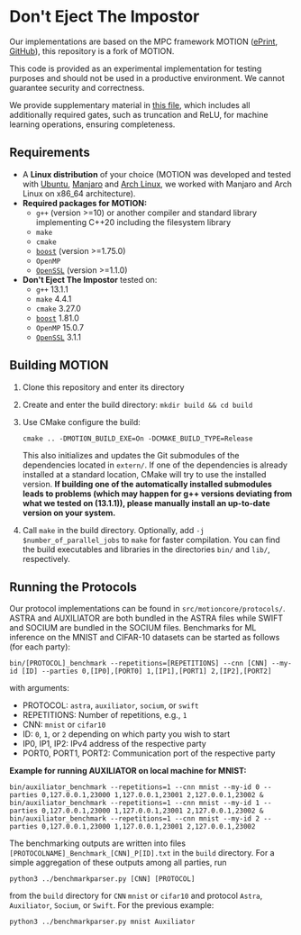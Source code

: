 # Don't Eject The Impostor

Our implementations are based on the MPC framework MOTION ([ePrint](https://ia.cr/2020/1137), [GitHub](https://github.com/encryptogroup/MOTION)), this repository is a fork of MOTION.

This code is provided as an experimental implementation for testing purposes and should not be used in a productive environment. We cannot guarantee security and correctness.

We provide supplementary material in [this file](supplementary_material.pdf), which includes all additionally required gates, such as truncation and ReLU, for machine learning operations, ensuring completeness.

## Requirements

* A **Linux distribution** of your choice (MOTION was developed and tested with [Ubuntu](http://www.ubuntu.com/), [Manjaro](https://manjaro.org/) and [Arch Linux](https://www.archlinux.org/), we worked with Manjaro and Arch Linux on x86_64 architecture).
* **Required packages for MOTION:**
  * `g++` (version >=10)
    or another compiler and standard library implementing C++20 including the filesystem library
  * `make`
  * `cmake`
  * [`boost`](https://www.boost.org/) (version >=1.75.0)
  * `OpenMP`
  * [`OpenSSL`](https://www.openssl.org/) (version >=1.1.0)
* **Don't Eject The Impostor** tested on:
  * `g++` 13.1.1
  * `make` 4.4.1
  * `cmake` 3.27.0
  * [`boost`](https://www.boost.org/) 1.81.0
  * `OpenMP` 15.0.7
  * [`OpenSSL`](https://www.openssl.org/) 3.1.1

## Building MOTION

1. Clone this repository and enter its directory

2. Create and enter the build directory: `mkdir build && cd build`

3. Use CMake configure the build:
    ```
    cmake .. -DMOTION_BUILD_EXE=On -DCMAKE_BUILD_TYPE=Release
    ```
    This also initializes and updates the Git submodules of the dependencies
    located in `extern/`. If one of the dependencies is already installed at a standard location, CMake will try to use the installed version.
    **If building one of the automatically installed submodules leads to problems (which may happen for g++ versions deviating from what we tested on (13.1.1)), please manually install an up-to-date version on your system.**

4. Call `make` in the build directory.
   Optionally, add `-j $number_of_parallel_jobs` to `make` for faster compilation.
   You can find the build executables and libraries in the directories `bin/`
   and `lib/`, respectively.

## Running the Protocols

Our protocol implementations can be found in `src/motioncore/protocols/`. ASTRA and AUXILIATOR are both bundled in the ASTRA files while SWIFT and SOCIUM are bundled in the SOCIUM files.
Benchmarks for ML inference on the MNIST and CIFAR-10 datasets can be started as follows (for each party):
```
bin/[PROTOCOL]_benchmark --repetitions=[REPETITIONS] --cnn [CNN] --my-id [ID] --parties 0,[IP0],[PORT0] 1,[IP1],[PORT1] 2,[IP2],[PORT2]
```
with arguments:
* PROTOCOL: `astra`, `auxiliator`, `socium`, or `swift`
* REPETITIONS: Number of repetitions, e.g., `1`
* CNN: `mnist` or `cifar10`
* ID: `0`, `1`, or `2` depending on which party you wish to start
* IP0, IP1, IP2: IPv4 address of the respective party
* PORT0, PORT1, PORT2: Communication port of the respective party

**Example for running AUXILIATOR on local machine for MNIST:**
```
bin/auxiliator_benchmark --repetitions=1 --cnn mnist --my-id 0 --parties 0,127.0.0.1,23000 1,127.0.0.1,23001 2,127.0.0.1,23002 &
bin/auxiliator_benchmark --repetitions=1 --cnn mnist --my-id 1 --parties 0,127.0.0.1,23000 1,127.0.0.1,23001 2,127.0.0.1,23002 &
bin/auxiliator_benchmark --repetitions=1 --cnn mnist --my-id 2 --parties 0,127.0.0.1,23000 1,127.0.0.1,23001 2,127.0.0.1,23002
```

The benchmarking outputs are written into files `[PROTOCOLNAME]_Benchmark_[CNN]_P[ID].txt` in the `build` directory.
For a simple aggregation of these outputs among all parties, run
```
python3 ../benchmarkparser.py [CNN] [PROTOCOL]
```
from the `build` directory for `CNN` `mnist` or `cifar10` and protocol `Astra`, `Auxiliator`, `Socium`, or `Swift`.
For the previous example:
```
python3 ../benchmarkparser.py mnist Auxiliator
```
